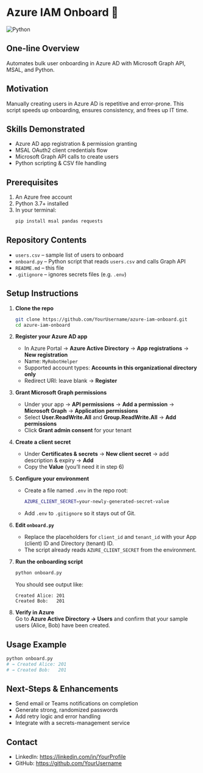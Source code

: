 # Azure IAM Onboard 🚀  
![Python](https://img.shields.io/badge/python-3.10-blue)

## One-line Overview  
Automates bulk user onboarding in Azure AD with Microsoft Graph API, MSAL, and Python.

## Motivation  
Manually creating users in Azure AD is repetitive and error-prone. This script speeds up onboarding, ensures consistency, and frees up IT time.

## Skills Demonstrated  
- Azure AD app registration & permission granting  
- MSAL OAuth2 client credentials flow  
- Microsoft Graph API calls to create users  
- Python scripting & CSV file handling  

## Prerequisites  
1. An Azure free account  
2. Python 3.7+ installed  
3. In your terminal:  
   ```bash
   pip install msal pandas requests
   ```

## Repository Contents  
- `users.csv` – sample list of users to onboard  
- `onboard.py`  – Python script that reads `users.csv` and calls Graph API  
- `README.md`   – this file  
- `.gitignore`  – ignores secrets files (e.g. `.env`)

## Setup Instructions

1. **Clone the repo**  
   ```bash
   git clone https://github.com/YourUsername/azure-iam-onboard.git
   cd azure-iam-onboard
   ```

2. **Register your Azure AD app**  
   - In Azure Portal → **Azure Active Directory** → **App registrations** → **New registration**  
   - Name: `MyRobotHelper`  
   - Supported account types: **Accounts in this organizational directory only**  
   - Redirect URI: leave blank → **Register**

3. **Grant Microsoft Graph permissions**  
   - Under your app → **API permissions** → **Add a permission** → **Microsoft Graph** → **Application permissions**  
   - Select **User.ReadWrite.All** and **Group.ReadWrite.All** → **Add permissions**  
   - Click **Grant admin consent** for your tenant

4. **Create a client secret**  
   - Under **Certificates & secrets** → **New client secret** → add description & expiry → **Add**  
   - Copy the **Value** (you’ll need it in step 6)

5. **Configure your environment**  
   - Create a file named `.env` in the repo root:  
     ```bash
     AZURE_CLIENT_SECRET=your-newly-generated-secret-value
     ```  
   - Add `.env` to `.gitignore` so it stays out of Git.

6. **Edit `onboard.py`**  
   - Replace the placeholders for `client_id` and `tenant_id` with your App (client) ID and Directory (tenant) ID.  
   - The script already reads `AZURE_CLIENT_SECRET` from the environment.

7. **Run the onboarding script**  
   ```bash
   python onboard.py
   ```
   You should see output like:
   ```
   Created Alice: 201
   Created Bob:   201
   ```

8. **Verify in Azure**  
   Go to **Azure Active Directory → Users** and confirm that your sample users (Alice, Bob) have been created.

## Usage Example  
```bash
python onboard.py
# → Created Alice: 201  
# → Created Bob:   201
```

## Next-Steps & Enhancements  
- Send email or Teams notifications on completion  
- Generate strong, randomized passwords  
- Add retry logic and error handling  
- Integrate with a secrets-management service  

## Contact  
- LinkedIn: https://linkedin.com/in/YourProfile  
- GitHub:   https://github.com/YourUsername  
